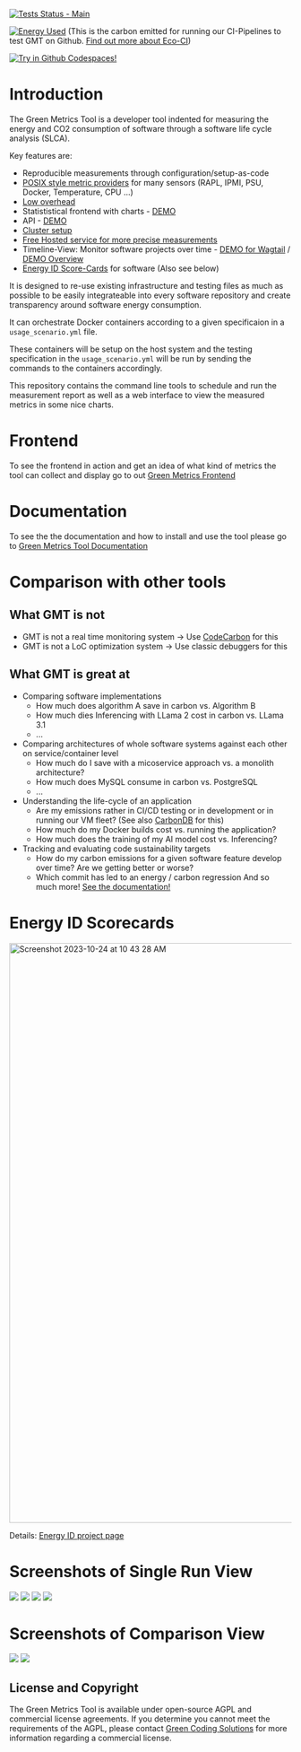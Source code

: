 [![Tests Status - Main](https://github.com/green-coding-solutions/green-metrics-tool/actions/workflows/tests-vm-main.yml/badge.svg)](https://github.com/green-coding-solutions/green-metrics-tool/actions/workflows/tests-vm-main.yml)


[![Energy Used](https://api.green-coding.io/v1/ci/badge/get/?repo=green-coding-solutions/green-metrics-tool&branch=main&workflow=45267393&mode=totals&metric=carbon&duration_days=30&)](https://metrics.green-coding.io/ci.html?repo=green-coding-solutions/green-metrics-tool&branch=main&workflow=45267393) (This is the carbon emitted for running our CI-Pipelines to test GMT on Github. [Find out more about Eco-CI](https://www.green-coding.io/products/eco-ci/))

[![Try in Github Codespaces!](https://github.com/codespaces/badge.svg)](https://codespaces.new/green-coding-solutions/green-metrics-tool)

# Introduction

The Green Metrics Tool is a developer tool indented for measuring the energy and CO2 consumption of software through a software life cycle analysis (SLCA).

Key features are:
- Reproducible measurements through configuration/setup-as-code
- [POSIX style metric providers](https://docs.green-coding.io/docs/measuring/metric-providers/metric-providers-overview/) for many sensors (RAPL, IPMI, PSU, Docker, Temperature, CPU ...)
- [Low overhead](https://docs.green-coding.io/docs/measuring/metric-providers/overhead-of-measurement-providers/)
- Statististical frontend with charts - [DEMO](https://metrics.green-coding.io/stats.html?id=7169e39e-6938-4636-907b-68aa421994b2)
- API - [DEMO](https://api.green-coding.io)
- [Cluster setup](https://docs.green-coding.io/docs/installation/installation-cluster/)
- [Free Hosted service for more precise measurements](https://docs.green-coding.io/docs/measuring/measurement-cluster/)
- Timeline-View: Monitor software projects over time - [DEMO for Wagtail](https://metrics.green-coding.io/timeline.html?uri=https://github.com/green-coding-solutions/bakerydemo-gold-benchmark&filename=usage_scenario_warm.yml&branch=&machine_id=7) / [DEMO Overview](https://metrics.green-coding.io/watchlist.html)
- [Energy ID Score-Cards](https://www.green-coding.io/products/energy-id/) for software (Also see below)

It is designed to re-use existing infrastructure and testing files as much as possible to be easily integrateable into every software repository and create transparency around software energy consumption.

It can orchestrate Docker containers according to a given specificaion in a `usage_scenario.yml` file.

These containers will be setup on the host system and the testing specification in the `usage_scenario.yml` will be
run by sending the commands to the containers accordingly.

This repository contains the command line tools to schedule and run the measurement report
as well as a web interface to view the measured metrics in some nice charts.

# Frontend
To see the frontend in action and get an idea of what kind of metrics the tool can collect and display go to out [Green Metrics Frontend](https://metrics.green-coding.io)

# Documentation

To see the the documentation and how to install and use the tool please go to [Green Metrics Tool Documentation](https://docs.green-coding.io)

# Comparison with other tools

## What GMT is not
- GMT is not a real time monitoring system -> Use [CodeCarbon](https://codecarbon.io/) for this
- GMT is not a LoC optimization system -> Use classic debuggers for this

## What GMT is great at
- Comparing software implementations
  - How much does algorithm A save in carbon vs. Algorithm B
  - How much dies Inferencing with LLama 2 cost in carbon vs. LLama 3.1
  - ...
- Comparing architectures of whole software systems against each other on service/container level
  - How much do I save with a micoservice approach vs. a monolith architecture?
  - How much does MySQL consume in carbon vs. PostgreSQL
  - ...
- Understanding the life-cycle of an application
  - Are my emissions rather in CI/CD testing or in development or in running our VM fleet? (See also [CarbonDB](https://www.green-coding.io/products/carbondb/) for this)
  - How much do my Docker builds cost vs. running the application?
  - How much does the training of my AI model cost vs. Inferencing?
- Tracking and evaluating code sustainability targets
  - How do my carbon emissions for a given software feature develop over time? Are we getting better or worse?
  - Which commit has led to an energy / carbon regression
And so much more! [See the documentation!](https://docs.green-coding.io)

# Energy ID Scorecards
<img width="1034" alt="Screenshot 2023-10-24 at 10 43 28 AM" src="https://github.com/green-coding-solutions/green-metrics-tool/assets/250671/7e3e3faa-5452-4722-af70-a65114f930ac">

Details: [Energy ID project page](https://www.green-coding.io/products/energy-id/)

# Screenshots of Single Run View

![](https://www.green-coding.io/img/products/gmt-screenshot-1.webp)
![](https://www.green-coding.io/img/products/gmt-screenshot-2.webp)
![](https://www.green-coding.io/img/products/gmt-screenshot-3.webp)
![](https://www.green-coding.io/img/products/gmt-screenshot-4.webp)
 

# Screenshots of Comparison View
![](https://www.green-coding.io/img/products/gmt-screenshot-5.webp)
![](https://www.green-coding.io/img/products/gmt-screenshot-6.webp)




## License and Copyright
The Green Metrics Tool is available under open-source AGPL and commercial license agreements. If you determine you cannot meet the requirements of the AGPL, please contact [Green Coding Solutions](https://www.green-coding.io/products/green-metrics-tool) for more information regarding a commercial license.


